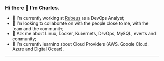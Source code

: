 ### Hi there 👋 I'm Charles.

- 🔭 I’m currently working at [Rubeus](https://rubeus.com.br/) as a DevOps Analyst;
- 👯 I’m looking to collaborate on with the people close to me, with the team and the community;
- 💬 Ask me about Linux, Docker, Kubernets, DevOps, MySQL, events and community;
- 🌱 I’m currently learning about Cloud Providers (AWS, Google Cloud, Azure and Digital Ocean).

---


<!--
**chaaug/chaaug** is a ✨ _special_ ✨ repository because its `README.md` (this file) appears on your GitHub profile.

Here are some ideas to get you started:

- 🔭 I’m currently working on ...
- 🌱 I’m currently learning ...
- 👯 I’m looking to collaborate on ...
- 🤔 I’m looking for help with ...
- 💬 Ask me about ...
- 📫 How to reach me: ...
- 😄 Pronouns: ...
- ⚡ Fun fact: ...
-->
